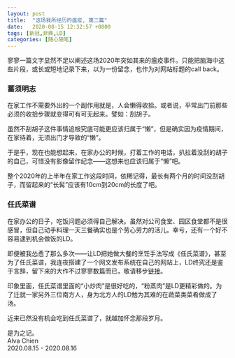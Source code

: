 ```yaml
---
layout: post
title:  "这场我所经历的瘟疫, 第二篇"
date:   2020-08-15 12:32:57 +0800
tags: [新冠,非典,LD]
categories: [随心随笔]
---
```


寥寥一篇文字显然不足以阐述这场2020年突如其来的瘟疫事件。只能把脑海中这些片段，或长或短地记录下来，以为一份留念，也作为对网站标题的call back。

### 蓄须明志

在家工作不需要外出的一个副作用就是，人会懒得收拾。或者说，平常出门前那些必须的收拾步骤就变得可有可无起来。譬如：刮胡子。

虽然不刮胡子这件事情追根究底可能更应该归属于“懒”，但是确实因为疫情期间，在家待着，无须出门才导致的“懒”。

于是乎，现在也能想起来，在家办公的时候，打着工作的电话，扒拉着没刮的胡子的自己，可惜没有影像留作纪念——这想来也应该归属于“懒”吧。

整个2020年的上半年在家工作这段时间，依稀记得，最长有两个月的时间没刮胡子，而留起来的“长髯”应该有10cm到20cm的长度了吧。


### 任氏菜谱  

在家办公的日子，吃饭问题必须得自己解决。虽然对公司食堂、园区食堂都不是很感冒，但自己动手料理一天三餐确实也是个劳心劳力的活儿。幸亏，还有一个好不容易逮到机会做饭的LD。

即便被我怂恿了那么多次——让LD把她做大餐的烹饪手法写成《任氏菜谱》，甚至为了任氏菜谱，我连夜搭建了一个网文发布系统在自己的网站上，LD终究还是鉴于言辞，留下来的大作不过寥寥数篇而已，敬请移步[链接](https://www.alvachien.com/fishblog)。

印象里面，任氏菜谱里面的“小炒肉”是很好吃的，“粉蒸肉”是LD更精彩做的。为了迁就一家另外三位南方人，身为北方人的LD勉为其难的在蔬菜类菜肴做成了汤。

近来已然没有机会吃到任氏菜谱了，就越加怀念那段岁月。


是为之记。    
Alva Chien   
2020.08.15 - 2020.08.16
